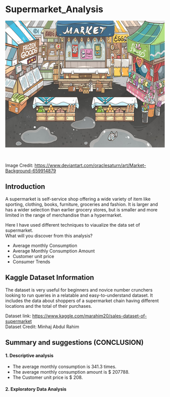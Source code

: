 # Supermarket_Analysis

<p align="center">
 <img src="market.jpg" width="700" height="400">
</p> <br>

Image Credit: https://www.deviantart.com/oraclesaturn/art/Market-Background-659914879

## Introduction
A supermarket is self-service shop offering a wide variety of item like sporting, clothing, books, furniture, groceries and fashion. It is larger and has a wider selection than earlier grocery stores, but is smaller and more limited in the range of merchandise than a hypermarket.

Here I have used different techniques to viaualize the data set of supermarket. <br>
What will you discover from this analysis?

- Average monthly Consumption
- Average Monthly Consumption Amount
- Customer unit price
- Consumer Trends

## Kaggle Dataset Information

The dataset is very useful for beginners and novice number crunchers looking to run queries in a relatable and easy-to-understand dataset. It includes the data about shoppers of a supermarket chain having different locations and the total of their purchases.

Dataset link: https://www.kaggle.com/marahim20/sales-dataset-of-supermarket <br>
Dataset Credit: Minhaj Abdul Rahim

## Summary and suggestions (CONCLUSION)

#### 1. Descriptive analysis

- The average monthly consumption is 341.3 times.
- The average monthly consumption amount is $ 207788.
- The Customer unit price is $ 208.

#### 2. Exploratory Data Analysis
